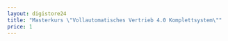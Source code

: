 ```yaml
---
layout: digistore24
title: "Masterkurs \"Vollautomatisches Vertrieb 4.0 Komplettsystem\""
price: 1
---
```

